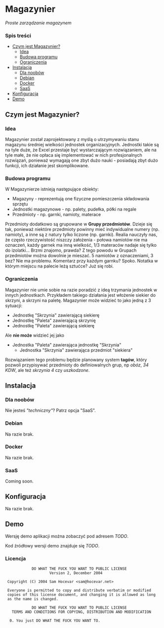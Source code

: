 # Magazynier
*Proste zarządzanie magazynem*

### Spis treści
* [Czym jest Magazynier?](#czym-jest-magazynier)
  * [Idea](#idea)
  * [Budowa programu](#budowa-programu)
  * [Ograniczenia](#ograniczenia)
* [Instalacja](#instalacja)
  * [Dla noobów](#dla-noobw)
  * [Debian](#debian)
  * [Docker](#docker)
  * [SaaS](#saas)
* [Konfiguracja](#konfiguracja)
* [Demo](#demo)

## Czym jest Magazynier?
### Idea
Magazynier został zaprojektowany z myślą o utrzymywaniu stanu magazynu średniej
wielkości jednostek organizacyjnych. Jednostki takie są na tyle duże, że Excel
przestaje być wystarczającym rozwiązaniem, ale na tyle małe, że nie opłaca się
implementować w nich profesjonalnych rozwiązań, ponieważ wymagają one zbyt dużo
nauki - posiadają zbyt dużo funkcji, ich działanie jest skomplikowane.

### Budowa programu
W Magazynierze istnieją następujące obiekty:
- Magazyny - reprezentują one fizyczne pomieszczenia składowania sprzętu
- Jednostki magazynowe - np. palety, pudełka, półki na regale
- Przedmioty - np. garnki, namioty, materace

Przedmioty dodatkowo są grupowane w **Grupy przedmiotów**. Dzieje się tak, ponieważ
niektóre przedmioty powinny mieć indywidualne numery (np. namioty), a inne są
z natury tylko liczone (np. garnki). Realia nauczyły nas, że często
rzeczywistość niszczy założenia - połowa namiotów nie ma oznaczeń, każdy
garnek ma inną wielkość, 1/3 materaców nadaje się tylko do izolatki... Brzmi
znajomo, prawda? Z tego powodu w Grupach przedmiotów można dowolnie je mieszać.
5 namiotów z oznaczeniami, 3 bez? Nie ma problemu. Komentarz przy każdym
garnku? Spoko. Notatka w którym miejscu na palecie leżą sztućce? Już się robi.

### Ograniczenia
Magazynier nie umie sobie na razie poradzić z ideą trzymania jednostek w innych
jednostkach. Przykładem takiego działania jest włożenie siekier do skrzyni,
a skrzyni na paletę. Magazynier może widzieć to jako jedną z 3 sytuacji:
- Jednostkę "Skrzynia" zawierającą siekierę
- Jednostkę "Paleta" zawierającą skrzynię
- Jednostkę "Paleta" zawierającą siekierę

Ale **nie może** widzieć jej jako
- Jednostka "Paleta" zawierająca jednostkę "Skrzynia"
  - Jednostka "Skrzynia" zawierająca przedmiot "siekiera"

Rozwiązaniem tego problemu będzie planowany system **tagów**, który pozwoli
przypisywać przedmioty do definiowalnych grup, np _obóz_, _34 KDW_, ale też
_skrzynia 4_ czy _uszkodzone_.

## Instalacja
### Dla noobów
Nie jesteś _"techniczny"_? Patrz opcja "SaaS".

### Debian
Na razie brak.

### Docker
Na razie brak.

### SaaS
Coming soon.

## Konfiguracja
Na razie brak.

## Demo
Wersję demo aplikacji można zobaczyć pod adresem _TODO_.

Kod źródłowy wersji demo znajduje się _TODO_.

### Licencja
```
            DO WHAT THE FUCK YOU WANT TO PUBLIC LICENSE
                    Version 2, December 2004

 Copyright (C) 2004 Sam Hocevar <sam@hocevar.net>

 Everyone is permitted to copy and distribute verbatim or modified
 copies of this license document, and changing it is allowed as long
 as the name is changed.

            DO WHAT THE FUCK YOU WANT TO PUBLIC LICENSE
   TERMS AND CONDITIONS FOR COPYING, DISTRIBUTION AND MODIFICATION

  0. You just DO WHAT THE FUCK YOU WANT TO.
  
  
```